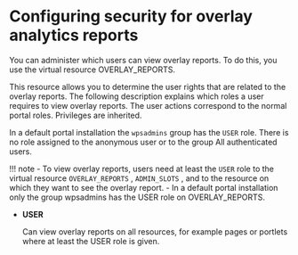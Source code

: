 # Configuring security for overlay analytics reports

You can administer which users can view overlay reports. To do this, you use the virtual resource OVERLAY\_REPORTS.

This resource allows you to determine the user rights that are related to the overlay reports. The following description explains which roles a user requires to view overlay reports. The user actions correspond to the normal portal roles. Privileges are inherited.

In a default portal installation the `wpsadmins` group has the `USER` role. There is no role assigned to the anonymous user or to the group All authenticated users.

!!! note
    -   To view overlay reports, users need at least the `USER` role to the virtual resource `OVERLAY_REPORTS` , `ADMIN_SLOTS` , and to the resource on which they want to see the overlay report.
    -   In a default portal installation only the group wpsadmins has the USER role on OVERLAY\_REPORTS.

-   **USER**

    Can view overlay reports on all resources, for example pages or portlets where at least the USER role is given.




